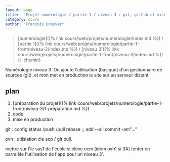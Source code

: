 ```yaml
---
layout: page
title:  "Projet numérologie / partie 1 / niveau 3 : git, github et mise en production"
category: cours
author: "François Brucker"
---
```


> [numérologie]({% link cours/web/projets/numerologie/index.md %}) / [partie 1]({% link cours/web/projets/numerologie/partie-1-front/niveau-2/index.md %}) / [niveau 3]({% link cours/web/projets/numerologie/partie-1-front/niveau-3/index.md %})
{: .chemin}

Numérologie niveau 3. On ajoute l'utilisation (basique) d'un gestionnaire de sources (git), et mon met en production le site sur un serveur distant

## plan

1. [préparation du projet]({% link cours/web/projets/numerologie/partie-1-front/niveau-3/1-preparation.md %})
2. code
3. mise en production



git : config status  /push /pull rebase ;; add --all commit -am"..."


ovh : utilsiation cle scp / git pull.


mettre sur l'le sas1 de l'école si élève ecm (idem ovh1 si 3A)
tenter en parralèle l'utilisation de l'app pour un niveau 3'.




